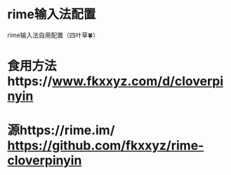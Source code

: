 # rime输入法配置
rime输入法自用配置（四叶草🍀）
# 食用方法https://www.fkxxyz.com/d/cloverpinyin
# 源https://rime.im/  https://github.com/fkxxyz/rime-cloverpinyin

